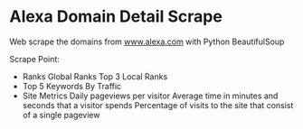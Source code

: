 # Alexa Domain Detail Scrape
Web scrape the domains from www.alexa.com with Python BeautifulSoup

Scrape Point:
- Ranks
    Global Ranks
    Top 3 Local Ranks
- Top 5 Keywords By Traffic 
- Site Metrics
    Daily pageviews per visitor
    Average time in minutes and seconds that a visitor spends
    Percentage of visits to the site that consist of a single pageview
